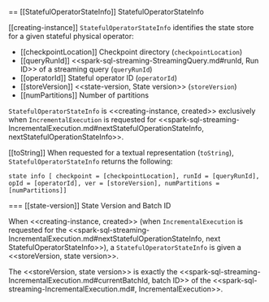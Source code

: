 == [[StatefulOperatorStateInfo]] StatefulOperatorStateInfo

[[creating-instance]]
`StatefulOperatorStateInfo` identifies the state store for a given stateful physical operator:

* [[checkpointLocation]] Checkpoint directory (`checkpointLocation`)
* [[queryRunId]] <<spark-sql-streaming-StreamingQuery.md#runId, Run ID>> of a streaming query (`queryRunId`)
* [[operatorId]] Stateful operator ID (`operatorId`)
* [[storeVersion]] <<state-version, State version>> (`storeVersion`)
* [[numPartitions]] Number of partitions

`StatefulOperatorStateInfo` is <<creating-instance, created>> exclusively when `IncrementalExecution` is requested for <<spark-sql-streaming-IncrementalExecution.md#nextStatefulOperationStateInfo, nextStatefulOperationStateInfo>>.

[[toString]]
When requested for a textual representation (`toString`), `StatefulOperatorStateInfo` returns the following:

```
state info [ checkpoint = [checkpointLocation], runId = [queryRunId], opId = [operatorId], ver = [storeVersion], numPartitions = [numPartitions]]
```

=== [[state-version]] State Version and Batch ID

When <<creating-instance, created>> (when `IncrementalExecution` is requested for the <<spark-sql-streaming-IncrementalExecution.md#nextStatefulOperationStateInfo, next StatefulOperatorStateInfo>>), a `StatefulOperatorStateInfo` is given a <<storeVersion, state version>>.

The <<storeVersion, state version>> is exactly the <<spark-sql-streaming-IncrementalExecution.md#currentBatchId, batch ID>> of the <<spark-sql-streaming-IncrementalExecution.md#, IncrementalExecution>>.

